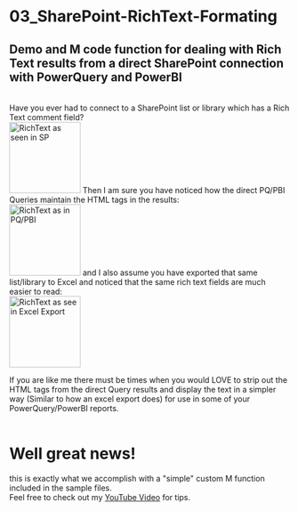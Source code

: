 # 03_SharePoint-RichText-Formating
## Demo and M code function for dealing with Rich Text results from a direct SharePoint connection with PowerQuery and PowerBI<br>
<br>
Have you ever had to connect to a SharePoint list or library which has a Rich Text comment field? <br>
<img 
	alt="RichText as seen in SP" 
	src="https://github.com/TheDataMinersUnion/03_SharePoint-RichText-Formating/blob/master/SP%20RichText%20Snap.jpg" 
	style="width:128px;height:128px;"
/>
Then I am sure you have noticed how the direct PQ/PBI Queries maintain the HTML tags in the results: <br>
<img 
	alt="RichText as in PQ/PBI" 
	src="https://github.com/TheDataMinersUnion/03_SharePoint-RichText-Formating/blob/master/PQ-PBI%20Rich%20Text%20Snap.jpg" 
	style="width:128px;height:128px;"
/>
and I also assume you have exported that same list/library to Excel and noticed that the same rich text fields are much easier to read: <br>
<img 
	alt="RichText as see in Excel Export" 
	src="https://github.com/TheDataMinersUnion/03_SharePoint-RichText-Formating/blob/master/Excel%20RichText%20Snap.jpg" 
	style="width:128px;height:128px;"
/>

If you are like me there must be times when you would LOVE to strip out the HTML tags from the direct Query results and display the text in a simpler way (Similar to how an excel export does) for use in some of your PowerQuery/PowerBI reports.<br>
<br>
<h1>Well great news!</h1> this is exactly what we accomplish with a "simple" custom M function included in the sample files.<br>
Feel free to check out my <a href="https://www.youtube.com/channel/UCxZ-mXY87mHC08QgVbezWEw">YouTube Video</a> for tips.
